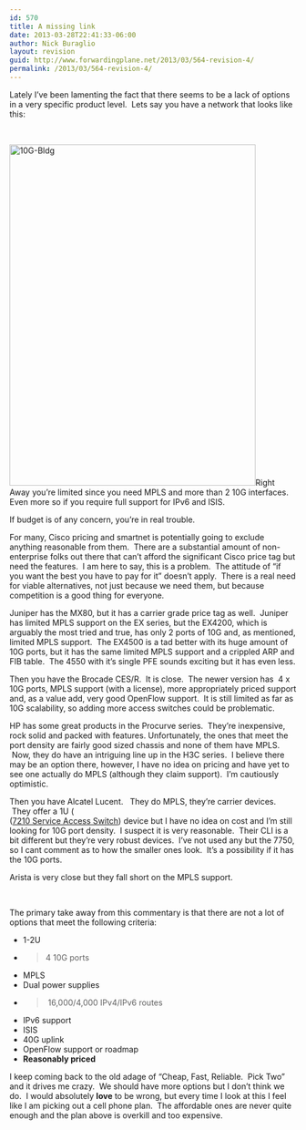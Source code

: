 ```yaml
---
id: 570
title: A missing link
date: 2013-03-28T22:41:33-06:00
author: Nick Buraglio
layout: revision
guid: http://www.forwardingplane.net/2013/03/564-revision-4/
permalink: /2013/03/564-revision-4/
---
```

Lately I&#8217;ve been lamenting the fact that there seems to be a lack of options in a very specific product level.  Lets say you have a network that looks like this:

&nbsp;

[<img class="alignleft size-full wp-image-568" alt="10G-Bldg" src="http://www.forwardingplane.net/wp-content/uploads/2013/03/10G-Bldg1.jpg" width="432" height="599" srcset="http://www.forwardingplane.net/wp-content/uploads/2013/03/10G-Bldg1.jpg 432w, http://www.forwardingplane.net/wp-content/uploads/2013/03/10G-Bldg1-216x300.jpg 216w" sizes="(max-width: 432px) 100vw, 432px" />](http://www.forwardingplane.net/wp-content/uploads/2013/03/10G-Bldg1.jpg)Right Away you&#8217;re limited since you need MPLS and more than 2 10G interfaces. Even more so if you require full support for IPv6 and ISIS.

If budget is of any concern, you&#8217;re in real trouble.

For many, Cisco pricing and smartnet is potentially going to exclude anything reasonable from them.  There are a substantial amount of non-enterprise folks out there that can&#8217;t afford the significant Cisco price tag but need the features.  I am here to say, this is a problem.  The attitude of &#8220;if you want the best you have to pay for it&#8221; doesn&#8217;t apply.  There is a real need for viable alternatives, not just because we need them, but because competition is a good thing for everyone.

Juniper has the MX80, but it has a carrier grade price tag as well.  Juniper has limited MPLS support on the EX series, but the EX4200, which is arguably the most tried and true, has only 2 ports of 10G and, as mentioned, limited MPLS support.  The EX4500 is a tad better with its huge amount of 10G ports, but it has the same limited MPLS support and a crippled ARP and FIB table.  The 4550 with it&#8217;s single PFE sounds exciting but it has even less.

Then you have the Brocade CES/R.  It is close.  The newer version has  4 x 10G ports, MPLS support (with a license), more appropriately priced support and, as a value add, very good OpenFlow support.  It is still limited as far as 10G scalability, so adding more access switches could be problematic.

HP has some great products in the Procurve series.  They&#8217;re inexpensive, rock solid and packed with features. Unfortunately, the ones that meet the port density are fairly good sized chassis and none of them have MPLS.  Now, they do have an intriguing line up in the H3C series.  I believe there may be an option there, however, I have no idea on pricing and have yet to see one actually do MPLS (although they claim support).  I&#8217;m cautiously optimistic.

Then you have Alcatel Lucent.   They do MPLS, they&#8217;re carrier devices.  They offer a 1U (  
(<a href="http://www.alcatel-lucent.com/products/7210-service-access-switch" target="_blank">7210 Service Access Switch</a>) device but I have no idea on cost and I&#8217;m still looking for 10G port density.  I suspect it is very reasonable.  Their CLI is a bit different but they&#8217;re very robust devices.  I&#8217;ve not used any but the 7750, so I cant comment as to how the smaller ones look.  It&#8217;s a possibility if it has the 10G ports.

Arista is very close but they fall short on the MPLS support.

&nbsp;

The primary take away from this commentary is that there are not a lot of options that meet the following criteria:

  * 1-2U
  * > 4 10G ports
  * MPLS
  * Dual power supplies
  * > 16,000/4,000 IPv4/IPv6 routes
  * IPv6 support
  * ISIS
  * 40G uplink
  * OpenFlow support or roadmap
  * **Reasonably priced**

I keep coming back to the old adage of &#8220;Cheap, Fast, Reliable.  Pick Two&#8221; and it drives me crazy.  We should have more options but I don&#8217;t think we do.  I would absolutely **love** to be wrong, but every time I look at this I feel like I am picking out a cell phone plan.  The affordable ones are never quite enough and the plan above is overkill and too expensive.

&nbsp;
